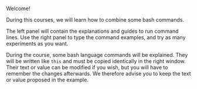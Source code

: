 Welcome!

During this courses, we will learn how to combine some bash commands.

The left panel will contain the explanations and guides to run command lines. Use the right panel to type the command examples, and try as many experiments as you want.

During the course, some bash language commands will be explained. They will be written like `this` and must be copied identically in the right window. Their text or value can be modified if you wish, but you will have to remember the changes afterwards. We therefore advise you to keep the text or value proposed in the example.
